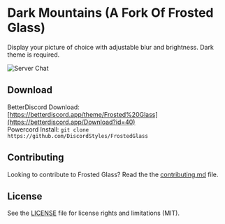 # Dark Mountains (A Fork Of Frosted Glass)

Display your picture of choice with adjustable blur and brightness. Dark theme is required.

![Server Chat](https://i.imgur.com/sUlg8ff.png)

## Download

BetterDiscord Download: [https://betterdiscord.app/theme/Frosted%20Glass](https://betterdiscord.app/Download?id=40)  
Powercord Install: `git clone https://github.com/DiscordStyles/FrostedGlass`

## Contributing

Looking to contribute to Frosted Glass? Read the the [contributing.md](https://github.com/DiscordStyles/FrostedGlass/blob/master/CONTRIBUTING.md) file.

## License

See the [LICENSE](https://github.com/DiscordStyles/FrostedGlass/blob/master/LICENSE.md) file for license rights and limitations (MIT).

